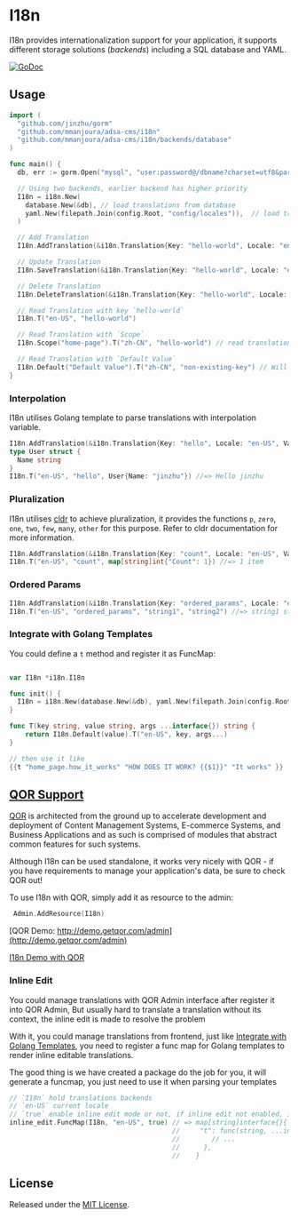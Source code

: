 # I18n

I18n provides internationalization support for your application, it supports different storage solutions (*backends*) including a SQL database and YAML.

[![GoDoc](https://godoc.org/github.com/mmanjoura/adsa-cms/i18n?status.svg)](https://godoc.org/github.com/mmanjoura/adsa-cms/i18n)

## Usage

```go
import (
  "github.com/jinzhu/gorm"
  "github.com/mmanjoura/adsa-cms/i18n"
  "github.com/mmanjoura/adsa-cms/i18n/backends/database"
)

func main() {
  db, err := gorm.Open("mysql", "user:password@/dbname?charset=utf8&parseTime=True&loc=Local")

  // Using two backends, earlier backend has higher priority
  I18n = i18n.New(
    database.New(&db), // load translations from database
    yaml.New(filepath.Join(config.Root, "config/locales")),  // load translations from YAML files in directory `config/locales
  )

  // Add Translation
  I18n.AddTranslation(&i18n.Translation{Key: "hello-world", Locale: "en-US", Value: "hello world"})

  // Update Translation
  I18n.SaveTranslation(&i18n.Translation{Key: "hello-world", Locale: "en-US", Value: "Hello World"})

  // Delete Translation
  I18n.DeleteTranslation(&i18n.Translation{Key: "hello-world", Locale: "en-US", Value: "Hello World"})

  // Read Translation with key `hello-world`
  I18n.T("en-US", "hello-world")

  // Read Translation with `Scope`
  I18n.Scope("home-page").T("zh-CN", "hello-world") // read translation with translation key `home-page.hello-world`

  // Read Translation with `Default Value`
  I18n.Default("Default Value").T("zh-CN", "non-existing-key") // Will return default value `Default Value`
}
```

### Interpolation

I18n utilises Golang template to parse translations with interpolation variable.

```go
I18n.AddTranslation(&i18n.Translation{Key: "hello", Locale: "en-US", Value: "Hello {{.Name}}"})
type User struct {
  Name string
}
I18n.T("en-US", "hello", User{Name: "jinzhu"}) //=> Hello jinzhu
```

### Pluralization

I18n utilises [cldr](https://github.com/theplant/cldr) to achieve pluralization, it provides the functions `p`, `zero`, `one`, `two`, `few`, `many`, `other` for this purpose. Refer to cldr documentation for more information.

```go
I18n.AddTranslation(&i18n.Translation{Key: "count", Locale: "en-US", Value: "{{p "Count" (one "{{.Count}} item") (other "{{.Count}} items")}}"})
I18n.T("en-US", "count", map[string]int{"Count": 1}) //=> 1 item
```

### Ordered Params

```go
I18n.AddTranslation(&i18n.Translation{Key: "ordered_params", Locale: "en-US", Value: "{{$1}} {{$2}} {{$1}}"})
I18n.T("en-US", "ordered_params", "string1", "string2") //=> string1 string2 string1
```

### Integrate with Golang Templates

You could define a `t` method and register it as FuncMap:

```go

var I18n *i18n.I18n

func init() {
  I18n = i18n.New(database.New(&db), yaml.New(filepath.Join(config.Root, "config/locales")))
}

func T(key string, value string, args ...interface{}) string {
	return I18n.Default(value).T("en-US", key, args...)
}

// then use it like
{{t "home_page.how_it_works" "HOW DOES IT WORK? {{$1}}" "It works" }}
```

## [QOR Support](https://github.com/mmanjoura/adsa-cms/qor)

[QOR](http://getqor.com) is architected from the ground up to accelerate development and deployment of Content Management Systems, E-commerce Systems, and Business Applications and as such is comprised of modules that abstract common features for such systems.

Although I18n can be used standalone, it works very nicely with QOR - if you have requirements to manage your application's data, be sure to check QOR out!

To use I18n with QOR, simply add it as resource to the admin:

```go
 Admin.AddResource(I18n)
 ```

[QOR Demo:  http://demo.getqor.com/admin](http://demo.getqor.com/admin)

[I18n Demo with QOR](http://demo.getqor.com/admin/translations)

### Inline Edit

You could manage translations with QOR Admin interface after register it into QOR Admin, But usually hard to translate a translation without its context, the inline edit is made to resolve the problem

With it, you could manage translations from frontend, just like [Integrate with Golang Templates](#integrate-with-golang-templates), you need to register a func map for Golang templates to render inline editable translations.

The good thing is we have created a package do the job for you, it will generate a funcmap, you just need to use it when parsing your templates

```go
// `I18n` hold translations backends
// `en-US` current locale
// `true` enable inline edit mode or not, if inline edit not enabled, it works just like the funcmap in section "Integrate with Golang Templates"
inline_edit.FuncMap(I18n, "en-US", true) // => map[string]interface{}{
                                         //     "t": func(string, ...interface{}) template.HTML {
                                         //        // ...
                                         //      },
                                         //    }
```

## License

Released under the [MIT License](http://opensource.org/licenses/MIT).
